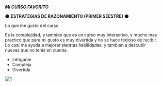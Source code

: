 

 ***MI CURSO FAVORITO***


  🌑 **ESTRATEGIAS DE RAZONAMIENTO (PRIMER SEESTRE)** 🌑

 Lo que me gusto del curso
 
 Es la complejidad, y tambien que es un curso muy interactivo, y mucho mas practico que para mi gusto es muy divertida y no se hace tedioso de recibir. Lo cual me ayuda a mejorar sieratas habilidades, y tambien a descubir nuevas que no tenia en cuenta.

- Intrigante
- Compleja
- Divertida

![1](https://w.wallhaven.cc/full/95/wallhaven-95e29d.jpg)


